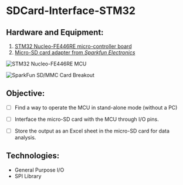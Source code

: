 # SDCard-Interface-STM32
## Hardware and Equipment:

1. [STM32 Nucleo-FE446RE micro-controller board](https://www.st.com/en/evaluation-tools/nucleo-f446re.html)
2. [Micro-SD card adapter from *Sparkfun Electronics*](https://www.sparkfun.com/products/12941)

![STM32 Nucleo-FE446RE MCU](https://www.st.com/bin/ecommerce/api/image.PF262063.en.feature-description-include-personalized-no-cpn-medium.jpg)

![SparkFun SD/MMC Card Breakout](https://cdn.sparkfun.com//assets/parts/9/8/7/2/12941-01.jpg)

## Objective:
- [ ] Find a way to operate the MCU in stand-alone mode (without a PC)
- [ ] Interface the micro-SD card with the MCU through I/O pins.
- [ ] Store the output as an Excel sheet in the micro-SD card for data analysis.


## Technologies:
* General Purpose I/O
* SPI Library
